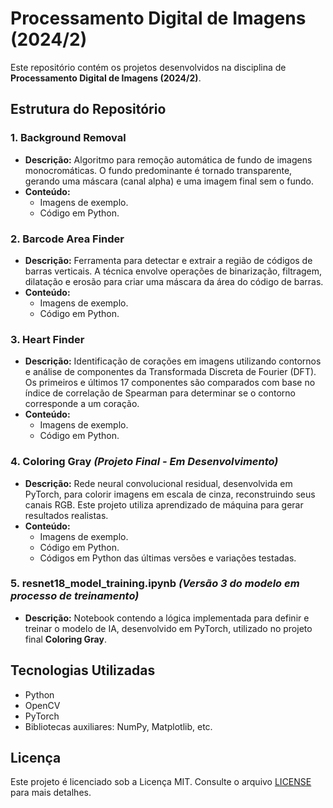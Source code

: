 # Processamento Digital de Imagens (2024/2)

Este repositório contém os projetos desenvolvidos na disciplina de **Processamento Digital de Imagens (2024/2)**.

## Estrutura do Repositório

### 1. **Background Removal**
- **Descrição:** Algoritmo para remoção automática de fundo de imagens monocromáticas. O fundo predominante é tornado transparente, gerando uma máscara (canal alpha) e uma imagem final sem o fundo.
- **Conteúdo:** 
  - Imagens de exemplo.
  - Código em Python.

### 2. **Barcode Area Finder**
- **Descrição:** Ferramenta para detectar e extrair a região de códigos de barras verticais. A técnica envolve operações de binarização, filtragem, dilatação e erosão para criar uma máscara da área do código de barras.
- **Conteúdo:** 
  - Imagens de exemplo.
  - Código em Python.

### 3. **Heart Finder**
- **Descrição:** Identificação de corações em imagens utilizando contornos e análise de componentes da Transformada Discreta de Fourier (DFT). Os primeiros e últimos 17 componentes são comparados com base no índice de correlação de Spearman para determinar se o contorno corresponde a um coração.
- **Conteúdo:** 
  - Imagens de exemplo.
  - Código em Python.

### 4. **Coloring Gray** *(Projeto Final - Em Desenvolvimento)* 
- **Descrição:** Rede neural convolucional residual, desenvolvida em PyTorch, para colorir imagens em escala de cinza, reconstruindo seus canais RGB. Este projeto utiliza aprendizado de máquina para gerar resultados realistas.
- **Conteúdo:**
  - Imagens de exemplo.
  - Código em Python.
  - Códigos em Python das últimas versões e variações testadas.

### 5. **resnet18_model_training.ipynb** *(Versão 3 do modelo em processo de treinamento)*
- **Descrição:** Notebook contendo a lógica implementada para definir e treinar o modelo de IA, desenvolvido em PyTorch, utilizado no projeto final **Coloring Gray**.

## Tecnologias Utilizadas
- Python
- OpenCV
- PyTorch
- Bibliotecas auxiliares: NumPy, Matplotlib, etc.

## Licença

Este projeto é licenciado sob a Licença MIT. Consulte o arquivo [LICENSE](LICENSE) para mais detalhes.
